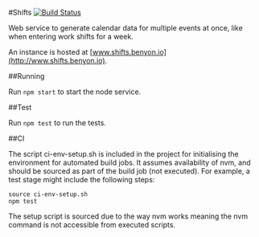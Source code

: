 #Shifts [![Build Status](https://snap-ci.com/automonkey/shifts/branch/master/build_image)](https://snap-ci.com/automonkey/shifts/branch/master)

Web service to generate calendar data for multiple events at once, like when entering work shifts for a week.

An instance is hosted at [www.shifts.benyon.io](http://www.shifts.benyon.io).

##Running

Run `npm start` to start the node service.

##Test

Run `npm test` to run the tests.

##CI

The script ci-env-setup.sh is included in the project for initialising the environment for automated build jobs. It assumes availability of nvm, and should be sourced as part of the build job (not executed). For example, a test stage might include the following steps:

```
source ci-env-setup.sh
npm test
```

The setup script is sourced due to the way nvm works meaning the nvm command is not accessible from executed scripts.
